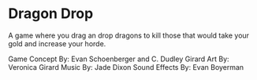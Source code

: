 # Dragon Drop

A game where you drag an drop dragons to kill those that would take your gold and increase your horde.

Game Concept By: Evan Schoenberger and C. Dudley Girard
Art By: Veronica Girard
Music By: Jade Dixon
Sound Effects By: Evan Boyerman